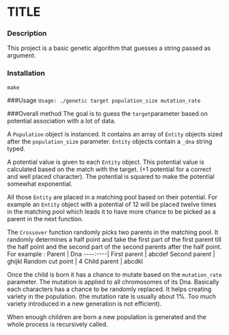 # TITLE

### Description
This project is a basic genetic algorithm that guesses a string passed as argument.

### Installation

`make`

###Usage
`Usage: ./genetic target population_size mutation_rate`

###Overall method
The goal is to guess the `target`parameter based on potential association with a lot of data.

A `Population` object is instanced. It contains an array of `Entity` objects sized after the `population_size` parameter. `Entity` objects contain a `_dna` string typed. 

A potential value is given to each `Entity` object. This potential value is calculated based on the match with the target. (+1 potential for a correct and well placed character). The potential is squared to make the potential somewhat exponential.

All those `Entity` are placed in a matching pool based on their potential. For example an `Entity` object with a potential of 12 will be placed twelve times in the matching pool which leads it to have more chance to be picked as a parent in the next function.

The `Crossover` function randomly picks two parents in the matching pool. It randomly determines a half point and take the first part of the first parent till the half point and the second part of the second parents after the half point.
For example :
Parent | Dna
----:----|
First parent | abcdef
Second parent |	ghijkl
Random cut point |	 4
Child parent		|	abcdkl

Once the child is born it has a chance to mutate based on the `mutation_rate` parameter. The mutation is applied to all chromosomes of its Dna. Basically each characters has a chance to be randomly replaced. It helps creating variety in the population. (the mutation rate is usually about 1%. Too much variety introduced in a new generation is not efficient).

When enough children are born a new population is generated and the whole process is recursively called.